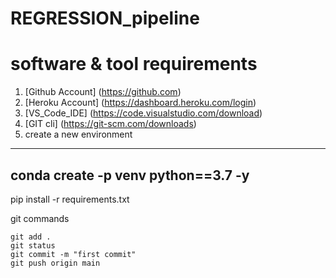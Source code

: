 # REGRESSION_pipeline


# software & tool requirements

1. [Github Account] (https://github.com)
2. [Heroku Account] (https://dashboard.heroku.com/login)
3. [VS_Code_IDE] (https://code.visualstudio.com/download)
4. [GIT cli] (https://git-scm.com/downloads)
5. create a new environment
----------
conda create -p venv python==3.7 -y
----------
pip install -r requirements.txt

git commands
```
git add .
git status
git commit -m "first commit"
git push origin main
```
